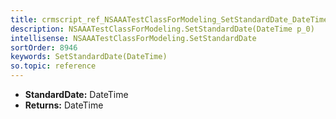 ```yaml
---
title: crmscript_ref_NSAAATestClassForModeling_SetStandardDate_DateTime_p_0
description: NSAAATestClassForModeling.SetStandardDate(DateTime p_0)
intellisense: NSAAATestClassForModeling.SetStandardDate
sortOrder: 8946
keywords: SetStandardDate(DateTime)
so.topic: reference
---
```



* **StandardDate:** DateTime
* **Returns:** DateTime


